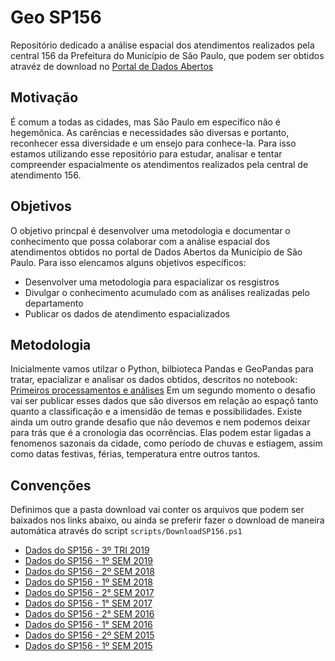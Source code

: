# Geo SP156

Repositório dedicado a análise espacial dos atendimentos realizados pela central 156 da Prefeitura do Município de São Paulo, que podem ser obtidos atravéz de download no [Portal de Dados Abertos](http://dados.prefeitura.sp.gov.br/pt_PT/dataset/dados-do-sp156)

## Motivação

É comum a todas as cidades, mas São Paulo em específico não é hegemônica. As carências e necessidades são diversas e portanto, reconhecer essa diversidade e um ensejo para conhece-la. Para isso estamos utilizando esse repositório para estudar, analisar e tentar compreender espacialmente os atendimentos realizados pela central de atendimento 156.

## Objetivos

O objetivo princpal é desenvolver uma metodologia e documentar o conhecimento que possa colaborar com a análise espacial dos atendimentos obtidos no portal de Dados Abertos da Município de São Paulo. Para isso elencamos alguns objetivos específicos:

* Desenvolver uma metodologia para espacializar os resgistros
* Divulgar o conhecimento acumulado com as análises realizadas pelo departamento
* Publicar os dados de atendimento espacializados

## Metodologia

Inicialmente vamos utilzar o Python, bilbioteca Pandas e GeoPandas para tratar, epacializar e analisar os dados obtidos, descritos no notebook: [Primeiros processamentos e análises](https://github.com/geoinfo-smdu/geo-sp156/blob/sp156/Primeiros%20Prcessamentos%20e%20An%C3%A1lises.ipynb) Em um segundo momento o desafio vai ser publicar esses dados que são diversos em relação ao espaçõ tanto quanto a classificação e a imensidão de temas e possibilidades.
Existe ainda um outro grande desafio que não devemos e nem podemos deixar para trás que é a cronologia das ocorrências. Elas podem estar ligadas a fenomenos sazonais da cidade, como período de chuvas e estiagem, assim como datas festivas, férias, temperatura entre outros tantos.

## Convenções 

Definimos que a pasta download vai conter os arquivos que podem ser baixados nos links abaixo, ou ainda se preferir fazer o download de maneira automática através do script `scripts/DownloadSP156.ps1`

* [Dados do SP156 - 3º TRI 2019](http://dados.prefeitura.sp.gov.br/pt_PT/dataset/0aecfa2b-aa3a-40d4-8183-0d4351b7fd0a/resource/8e9bd81b-5219-471b-9539-20ab39d9329f/download/dados-do-sp156---3o-tri-2019.csv)
* [Dados do SP156 - 1º SEM 2019](http://dados.prefeitura.sp.gov.br/pt_PT/dataset/0aecfa2b-aa3a-40d4-8183-0d4351b7fd0a/resource/3cd96a69-16a3-4609-8685-26d967398bc7/download/dados-do-sp156---1o-sem-2019.csv)
* [Dados do SP156 - 2º SEM 2018](http://dados.prefeitura.sp.gov.br/pt_PT/dataset/0aecfa2b-aa3a-40d4-8183-0d4351b7fd0a/resource/6264fae0-d435-4bf3-9a80-d8084f9f689d/download/dados-do-sp156---2o-sem-2018.csv)
* [Dados do SP156 - 1º SEM 2018](http://dados.prefeitura.sp.gov.br/pt_PT/dataset/0aecfa2b-aa3a-40d4-8183-0d4351b7fd0a/resource/d26b6f21-29e2-49dc-a9a3-13941661f2ae/download/dados-do-sp156---1o-sem-2018.csv)
* [Dados do SP156 - 2° SEM 2017](http://dados.prefeitura.sp.gov.br/pt_PT/dataset/0aecfa2b-aa3a-40d4-8183-0d4351b7fd0a/resource/c439343b-6e2e-4cc5-84fe-aba0e54688a1/download/dados-do-sp156---2o-sem-2017.csv)
* [Dados do SP156 - 1° SEM 2017](http://dados.prefeitura.sp.gov.br/pt_PT/dataset/0aecfa2b-aa3a-40d4-8183-0d4351b7fd0a/resource/542c3405-5a2d-4e76-b318-92ab4869d453/download/dados-do-sp156---1o-sem-2017.csv)
* [Dados do SP156 - 2° SEM 2016](http://dados.prefeitura.sp.gov.br/pt_PT/dataset/0aecfa2b-aa3a-40d4-8183-0d4351b7fd0a/resource/c3ef2030-77ec-4eed-945b-297fd52459d1/download/dados-do-sp156---2o-sem-2016.csv)
* [Dados do SP156 - 1° SEM 2016](http://dados.prefeitura.sp.gov.br/pt_PT/dataset/0aecfa2b-aa3a-40d4-8183-0d4351b7fd0a/resource/3a5ff4b6-d6b3-458c-a050-04af05a171ee/download/dados-do-sp156---1o-sem-2016.csv)
* [Dados do SP156 - 2º SEM 2015](http://dados.prefeitura.sp.gov.br/pt_PT/dataset/0aecfa2b-aa3a-40d4-8183-0d4351b7fd0a/resource/c3394c98-d5f1-4202-85a1-af174d86a38a/download/dados-do-sp156---2o-sem-2015.csv)
* [Dados do SP156 - 1º SEM 2015](http://dados.prefeitura.sp.gov.br/pt_PT/dataset/0aecfa2b-aa3a-40d4-8183-0d4351b7fd0a/resource/de1e9b0a-e185-4e0f-9d95-d25d1bebbd36/download/dados-do-sp156---1o-sem-2015.csv)
